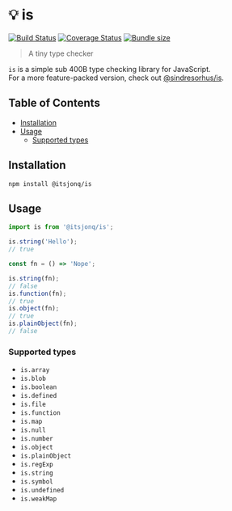 # 💡 is

[![Build Status](https://travis-ci.org/ItsJonQ/is.svg?branch=master)](https://travis-ci.org/ItsJonQ/is)
[![Coverage Status](https://coveralls.io/repos/github/ItsJonQ/is/badge.svg?branch=master)](https://coveralls.io/github/ItsJonQ/is?branch=master)
[![Bundle size](https://badgen.net/bundlephobia/minzip/@itsjonq/is)](https://bundlephobia.com/result?p=@itsjonq/is)

> A tiny type checker

`is` is a simple sub 400B type checking library for JavaScript.<br />
For a more feature-packed version, check out [@sindresorhus/is](https://github.com/sindresorhus/is).

## Table of Contents

<!-- START doctoc generated TOC please keep comment here to allow auto update -->
<!-- DON'T EDIT THIS SECTION, INSTEAD RE-RUN doctoc TO UPDATE -->

-   [Installation](#installation)
-   [Usage](#usage)
    -   [Supported types](#supported-types)

<!-- END doctoc generated TOC please keep comment here to allow auto update -->

## Installation

```
npm install @itsjonq/is
```

## Usage

```js
import is from '@itsjonq/is';

is.string('Hello');
// true

const fn = () => 'Nope';

is.string(fn);
// false
is.function(fn);
// true
is.object(fn);
// true
is.plainObject(fn);
// false
```

### Supported types

-   `is.array`
-   `is.blob`
-   `is.boolean`
-   `is.defined`
-   `is.file`
-   `is.function`
-   `is.map`
-   `is.null`
-   `is.number`
-   `is.object`
-   `is.plainObject`
-   `is.regExp`
-   `is.string`
-   `is.symbol`
-   `is.undefined`
-   `is.weakMap`
